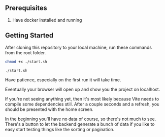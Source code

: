 ## Prerequisites

1. Have docker installed and running

## Getting Started

After cloning this repository to your local machine, run these commands from the root folder.

```bash
chmod +x ./start.sh
```

```bash
./start.sh
```

Have patience, especially on the first run it will take time.

Eventually your browser will open up and show you the project on localhost.

If you're not seeing anything yet, then it's most likely because Vite needs to compile some dependencies still. After a couple seconds and a refresh, you should be presented with the home screen.

In the beginning you'll have no data of course, so there's not much to see. There's a button to let the backend generate a bunch of data if you like to easy start testing things like the sorting or pagination.
